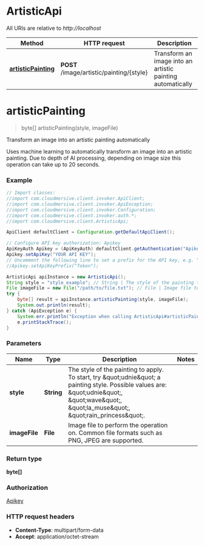 # ArtisticApi

All URIs are relative to *http://localhost*

Method | HTTP request | Description
------------- | ------------- | -------------
[**artisticPainting**](ArtisticApi.md#artisticPainting) | **POST** /image/artistic/painting/{style} | Transform an image into an artistic painting automatically


<a name="artisticPainting"></a>
# **artisticPainting**
> byte[] artisticPainting(style, imageFile)

Transform an image into an artistic painting automatically

Uses machine learning to automatically transform an image into an artistic painting.  Due to depth of AI processing, depending on image size this operation can take up to 20 seconds.

### Example
```java
// Import classes:
//import com.cloudmersive.client.invoker.ApiClient;
//import com.cloudmersive.client.invoker.ApiException;
//import com.cloudmersive.client.invoker.Configuration;
//import com.cloudmersive.client.invoker.auth.*;
//import com.cloudmersive.client.ArtisticApi;

ApiClient defaultClient = Configuration.getDefaultApiClient();

// Configure API key authorization: Apikey
ApiKeyAuth Apikey = (ApiKeyAuth) defaultClient.getAuthentication("Apikey");
Apikey.setApiKey("YOUR API KEY");
// Uncomment the following line to set a prefix for the API key, e.g. "Token" (defaults to null)
//Apikey.setApiKeyPrefix("Token");

ArtisticApi apiInstance = new ArtisticApi();
String style = "style_example"; // String | The style of the painting to apply.  To start, try \"udnie\" a painting style.  Possible values are: \"udnie\", \"wave\", \"la_muse\", \"rain_princess\".
File imageFile = new File("/path/to/file.txt"); // File | Image file to perform the operation on.  Common file formats such as PNG, JPEG are supported.
try {
    byte[] result = apiInstance.artisticPainting(style, imageFile);
    System.out.println(result);
} catch (ApiException e) {
    System.err.println("Exception when calling ArtisticApi#artisticPainting");
    e.printStackTrace();
}
```

### Parameters

Name | Type | Description  | Notes
------------- | ------------- | ------------- | -------------
 **style** | **String**| The style of the painting to apply.  To start, try \&quot;udnie\&quot; a painting style.  Possible values are: \&quot;udnie\&quot;, \&quot;wave\&quot;, \&quot;la_muse\&quot;, \&quot;rain_princess\&quot;. |
 **imageFile** | **File**| Image file to perform the operation on.  Common file formats such as PNG, JPEG are supported. |

### Return type

**byte[]**

### Authorization

[Apikey](../README.md#Apikey)

### HTTP request headers

 - **Content-Type**: multipart/form-data
 - **Accept**: application/octet-stream

